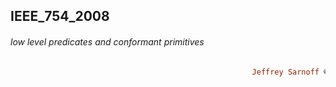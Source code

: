 ## IEEE_754_2008
###### low level predicates and conformant primitives  
```ruby
                                                      Jeffrey Sarnoff © 2016-Mar-22 in New York City
```


